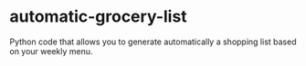 # automatic-grocery-list
Python code that allows you to generate automatically a shopping list based on your weekly menu.
